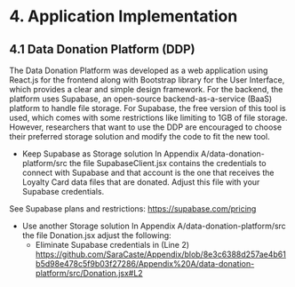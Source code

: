 # 4. Application Implementation

## 4.1	Data Donation Platform (DDP)
The Data Donation Platform was developed as a web application using React.js for the frontend along with Bootstrap library for the User Interface, which provides a clear and simple design framework. For the backend, the platform uses Supabase, an open-source backend-as-a-service (BaaS) platform to handle file storage. For Supabase, the free version of this tool is used, which comes with some restrictions like limiting to 1GB of file storage. However, researchers that want to use the DDP are encouraged to choose their preferred storage solution and modify the code to fit the new tool.

- Keep Supabase as Storage solution
In Appendix A/data-donation-platform/src the file SupabaseClient.jsx contains the credentials to connect with Supabase and that account is the one that receives the Loyalty Card data files that are donated. Adjust this file with your Supabase credentials.

See Supabase plans and restrictions: https://supabase.com/pricing

- Use another Storage solution
In Appendix A/data-donation-platform/src the file Donation.jsx adjust the following:
  - Eliminate Supabase credentials in (Line 2) https://github.com/SaraCaste/Appendix/blob/8e3c6388d257ae4b61b5d98e478c5f9b03f27286/Appendix%20A/data-donation-platform/src/Donation.jsx#L2 
